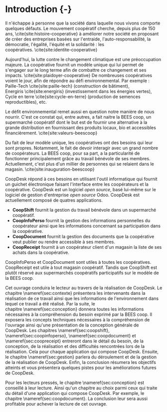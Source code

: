 # Introduction {-}

Il n'échappe à personne que la société dans laquelle nous vivons
comporte quelques défauts. Le mouvement coopératif cherche, depuis
plus de 150 ans, \cite{site:histoire-cooperative} à améliorer notre
société en proposant de créer des entreprises basées sur l'entraide,
l'auto-responsabilité, la démocratie, l'égalité, l'équité et la
solidarité : les coopératives. \cite{site:identite-cooperative}

Aujourd'hui, la lutte contre le changement climatique est une
préoccupation majeure. La coopérative fournit un modèle unique qui lui
permet de s'engager sur le long terme afin de combattre ce changement et
ses impacts. \cite{site:plaidoyer-cooperative} De nombreuses
coopératives voient le jour, afin de répondre au défi environnemental.
Par exemple : Paille-Tech \cite{site:paille-tech} (construction de
bâtiment), Energiris \cite{site:energiris} (investissement dans les
énergies vertes), Cycle en terre \cite{site:cycle-en-terre} (production
de semences reproductibles), etc.

Le défit environnemental remet aussi en question notre manière de
nous nourrir. C'est ce constat qui, entre autres, a fait naitre la
BEES coop, un supermarché coopératif dont le but est de fournir une
alternative à la grande distribution en fournissant des produits locaux,
bio et accessibles financièrement. \cite{site:valeurs-beescoop}

Du fait de leur modèle unique, les coopératives ont des besoins qui
leur sont propres. Notamment, le fait de devoir interagir avec un grand
nombre de coopérateurs. La BEES coop, pour sa part, a la particularité
de fonctionner principalement grâce au travail bénévole de ses membres.
Actuellement, c'est plus d'un millier de personnes qui se relaient dans
le magasin. \cite{site:inauguration-beescoop}

CoopDesk répond à ces besoins en utilisant l'outil informatique qui
fournit un guichet électronique faisant l'interface entre les
coopérateurs et la coopérative. CoopDesk est un logiciel *open source*,
basé lui-même sur le logiciel de gestion d'entreprise *open source*
Odoo. CoopDesk est actuellement composé de quatres applications.

- **CoopShift** fournit la gestion du travail bénévole dans un
  supermarché coopératif.
- **CoopInfoPerso** fournit la gestion des informations personnelles du
  coopérateur ainsi que les informations concernant sa participation
  dans la coopérative.
- **CoopDocument** fournit la gestion des documents que la coopérative
  veut publier ou rendre accessible à ses membres.
- **CoopReceipt** fournit à un coopérateur client d'un magasin la liste
  de ses achats dans la coopérative.

CoopInfoPerso et CoopDocument sont utiles à toutes les coopératives.
CoopReceipt est utile à tout magasin coopératif. Tandis que CoopShift
est plutôt réservé aux supermarchés coopératifs participatifs sur le
modèle de la BEES coop.

Cet ouvrage conduira le lecteur au travers de la réalisation de
CoopDesk. Le chapitre \nameref{sec:contexte} présentera les intervenants
dans la réalisation de ce travail ainsi que les informations de
l'environnement dans lequel ce travail a été réalisé. Par la suite, le
chapitre \nameref{sec:conception} donnera toutes les informations
nécessaires à la compréhension du besoin exprimé par la BEES coop. Il
exposera les concepts techniques nécessaires à la compréhension de
l'ouvrage ainsi qu'une présentation de la conception générale de
CoopDesk. Les chapitres \nameref{sec:coopshift},
\nameref{sec:coopinfoperso}, \nameref{sec:coopdocument} et
\nameref{sec:coopreceipt} entreront dans le détail du besoin, de la
conception, de la réalisation et des difficultés rencontrées lors de la
réalisation. Cela pour chaque application qui compose CoopDesk.
Ensuite, le chapitre \nameref{sec:gestion} parlera du déroulement et de
la gestion de la réalisation de CoopDesk.  Enfin, la conclusion résumera
les objectifs atteints et vous présentera quelques pistes pour les
améliorations futures de CoopDesk.

Pour les lecteurs pressés, le chapitre \nameref{sec:conception} est
conseillé à leur lecture. Ainsi qu'un chapitre au choix parmi ceux qui
traite du détail d'une application qui compose CoopDesk. Par exemple, le
chapitre \nameref{sec:coopdocument}. La conclusion leur sera aussi
profitable pour achever la lecture de cet ouvrage.
